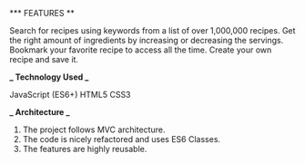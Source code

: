 **\* FEATURES **

Search for recipes using keywords from a list of over 1,000,000 recipes. Get the right amount of ingredients by increasing or decreasing the servings. Bookmark your favorite recipe to access all the time. Create your own recipe and save it.

**_ Technology Used _**

JavaScript (ES6+)
HTML5
CSS3

**_ Architecture _**

1. The project follows MVC architecture.
2. The code is nicely refactored and uses ES6 Classes.
3. The features are highly reusable.

